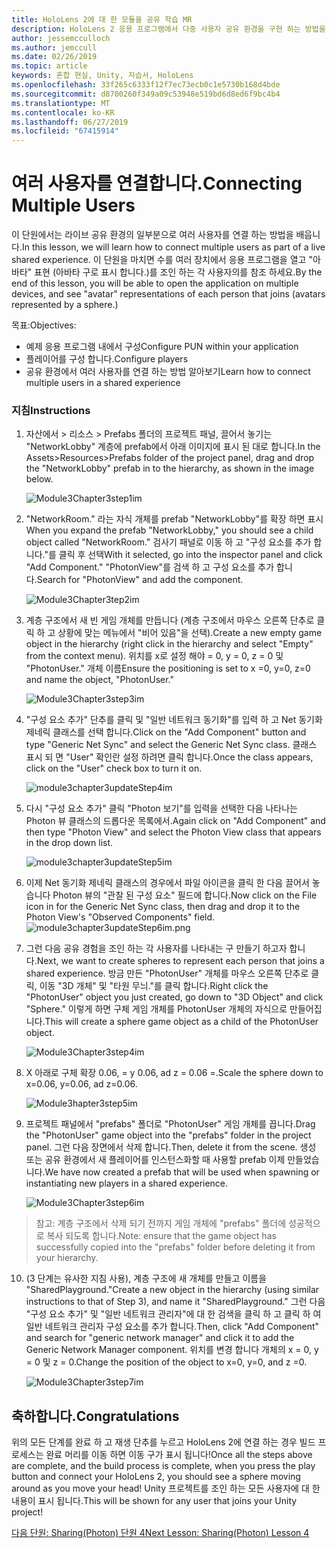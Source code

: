 ```yaml
---
title: HoloLens 2에 대 한 모듈을 공유 학습 MR
description: HoloLens 2 응용 프로그램에서 다중 사용자 공유 환경을 구현 하는 방법을 알아보려면이 과정을 완료 합니다.
author: jessemcculloch
ms.author: jemccull
ms.date: 02/26/2019
ms.topic: article
keywords: 혼합 현실, Unity, 자습서, HoloLens
ms.openlocfilehash: 33f265c6333f12f7ec73ecb0c1e5730b168d4bde
ms.sourcegitcommit: d8700260f349a09c53948e519bd6d8ed6f9bc4b4
ms.translationtype: MT
ms.contentlocale: ko-KR
ms.lasthandoff: 06/27/2019
ms.locfileid: "67415914"
---
```

# <a name="connecting-multiple-users"></a><span data-ttu-id="f137e-104">**여러 사용자를 연결합니다.**</span><span class="sxs-lookup"><span data-stu-id="f137e-104">**Connecting Multiple Users**</span></span> 

<span data-ttu-id="f137e-105">이 단원에서는 라이브 공유 환경의 일부분으로 여러 사용자를 연결 하는 방법을 배웁니다.</span><span class="sxs-lookup"><span data-stu-id="f137e-105">In this lesson, we will learn how to connect multiple users as part of a live shared experience.</span></span> <span data-ttu-id="f137e-106">이 단원을 마치면 수를 여러 장치에서 응용 프로그램을 열고 "아바타" 표현 (아바타 구로 표시 합니다.)를 조인 하는 각 사용자의를 참조 하세요.</span><span class="sxs-lookup"><span data-stu-id="f137e-106">By the end of this lesson, you will be able to open the application on multiple devices, and see "avatar" representations of each person that joins (avatars represented by a sphere.)</span></span> 

<span data-ttu-id="f137e-107">목표:</span><span class="sxs-lookup"><span data-stu-id="f137e-107">Objectives:</span></span>

- <span data-ttu-id="f137e-108">예제 응용 프로그램 내에서 구성</span><span class="sxs-lookup"><span data-stu-id="f137e-108">Configure PUN within your application</span></span>
- <span data-ttu-id="f137e-109">플레이어를 구성 합니다.</span><span class="sxs-lookup"><span data-stu-id="f137e-109">Configure players</span></span>
- <span data-ttu-id="f137e-110">공유 환경에서 여러 사용자를 연결 하는 방법 알아보기</span><span class="sxs-lookup"><span data-stu-id="f137e-110">Learn how to connect multiple users in a shared experience</span></span>

### <a name="instructions"></a><span data-ttu-id="f137e-111">지침</span><span class="sxs-lookup"><span data-stu-id="f137e-111">Instructions</span></span>

1. <span data-ttu-id="f137e-112">자산에서 > 리소스 > Prefabs 폴더의 프로젝트 패널, 끌어서 놓기는 "NetworkLobby" 계층에 prefab에서 아래 이미지에 표시 된 대로 합니다.</span><span class="sxs-lookup"><span data-stu-id="f137e-112">In the Assets>Resources>Prefabs folder of the project panel, drag and drop the "NetworkLobby" prefab in to the hierarchy, as shown in the image below.</span></span>


   ![Module3Chapter3step1im](images/module3chapter3step1im.PNG)

2. <span data-ttu-id="f137e-114">"NetworkRoom." 라는 자식 개체를 prefab "NetworkLobby"를 확장 하면 표시</span><span class="sxs-lookup"><span data-stu-id="f137e-114">When you expand the prefab "NetworkLobby," you should see a child object called "NetworkRoom."</span></span> <span data-ttu-id="f137e-115">검사기 패널로 이동 하 고 "구성 요소를 추가 합니다."를 클릭 후 선택</span><span class="sxs-lookup"><span data-stu-id="f137e-115">With it selected, go into the inspector panel and click "Add Component."</span></span> <span data-ttu-id="f137e-116">"PhotonView"를 검색 하 고 구성 요소를 추가 합니다.</span><span class="sxs-lookup"><span data-stu-id="f137e-116">Search for "PhotonView" and add the component.</span></span>

   ![Module3Chapter3tep2im](images/module3chapter3step2im.PNG)

3. <span data-ttu-id="f137e-118">계층 구조에서 새 빈 게임 개체를 만듭니다 (계층 구조에서 마우스 오른쪽 단추로 클릭 하 고 상황에 맞는 메뉴에서 "비어 있음"을 선택).</span><span class="sxs-lookup"><span data-stu-id="f137e-118">Create a new empty game object in the hierarchy (right click in the hierarchy and select "Empty" from the context menu).</span></span> <span data-ttu-id="f137e-119">위치를 x로 설정 해야 = 0, y = 0, z = 0 및 "PhotonUser." 개체 이름</span><span class="sxs-lookup"><span data-stu-id="f137e-119">Ensure the positioning is set to x =0, y=0, z=0 and name the object, "PhotonUser."</span></span>

   ![Module3Chapter3step3im](images/module3chapter3step3im.PNG)

4. <span data-ttu-id="f137e-121">"구성 요소 추가" 단추를 클릭 및 "일반 네트워크 동기화"를 입력 하 고 Net 동기화 제네릭 클래스를 선택 합니다.</span><span class="sxs-lookup"><span data-stu-id="f137e-121">Click on the "Add Component" button and type "Generic Net Sync" and select the Generic Net Sync class.</span></span> <span data-ttu-id="f137e-122">클래스 표시 되 면 "User" 확인란 설정 하려면 클릭 합니다.</span><span class="sxs-lookup"><span data-stu-id="f137e-122">Once the class appears, click on the "User" check box to turn it on.</span></span> 

   ![module3chapter3updateStep4im](images/module3chapter3updateStep4im.png)

5. <span data-ttu-id="f137e-124">다시 "구성 요소 추가" 클릭 "Photon 보기"를 입력을 선택한 다음 나타나는 Photon 뷰 클래스의 드롭다운 목록에서.</span><span class="sxs-lookup"><span data-stu-id="f137e-124">Again click on "Add Component" and then type "Photon View" and select the Photon View class that appears in the drop down list.</span></span>

   ![module3chapter3updateStep5im](images/module3chapter3updateStep5im.png)

6. <span data-ttu-id="f137e-126">이제 Net 동기화 제네릭 클래스의 경우에서 파일 아이콘을 클릭 한 다음 끌어서 놓습니다 Photon 뷰의 "관찰 된 구성 요소" 필드에 합니다.</span><span class="sxs-lookup"><span data-stu-id="f137e-126">Now click on the File icon in for the Generic Net Sync class, then drag and drop it to the Photon View's "Observed Components" field.</span></span> ![module3chapter3updateStep6im.png](images/module3chapter3updateStep6im.png) 

7. <span data-ttu-id="f137e-128">그런 다음 공유 경험을 조인 하는 각 사용자를 나타내는 구 만들기 하고자 합니다.</span><span class="sxs-lookup"><span data-stu-id="f137e-128">Next, we want to create spheres to represent each person that joins a shared experience.</span></span> <span data-ttu-id="f137e-129">방금 만든 "PhotonUser" 개체를 마우스 오른쪽 단추로 클릭, 이동 "3D 개체" 및 "타원 무늬."를 클릭 합니다.</span><span class="sxs-lookup"><span data-stu-id="f137e-129">Right click the "PhotonUser" object you just created, go down to "3D Object" and click "Sphere."</span></span> <span data-ttu-id="f137e-130">이렇게 하면 구체 게임 개체를 PhotonUser 개체의 자식으로 만들어집니다.</span><span class="sxs-lookup"><span data-stu-id="f137e-130">This will create a sphere game object as a child of the PhotonUser object.</span></span>

   ![Module3Chapter3step4im](images/module3chapter3step4im.PNG)

8. <span data-ttu-id="f137e-132">X 아래로 구체 확장 0.06, = y 0.06, ad z = 0.06 =.</span><span class="sxs-lookup"><span data-stu-id="f137e-132">Scale the sphere down to x=0.06, y=0.06, ad z=0.06.</span></span>

   ![Module3hapter3step5im](images/module3chapter3step5im.PNG)

9. <span data-ttu-id="f137e-134">프로젝트 패널에서 "prefabs" 폴더로 "PhotonUser" 게임 개체를 끕니다.</span><span class="sxs-lookup"><span data-stu-id="f137e-134">Drag the "PhotonUser" game object into the "prefabs" folder in the project panel.</span></span> <span data-ttu-id="f137e-135">그런 다음 장면에서 삭제 합니다.</span><span class="sxs-lookup"><span data-stu-id="f137e-135">Then, delete it from the scene.</span></span> <span data-ttu-id="f137e-136">생성 또는 공유 환경에서 새 플레이어를 인스턴스화할 때 사용할 prefab 이제 만들었습니다.</span><span class="sxs-lookup"><span data-stu-id="f137e-136">We have now created a prefab that will be used when spawning or instantiating new players in a shared experience.</span></span>

   ![Module3Chapter3step6im](images/module3chapter3step6im.PNG)

> <span data-ttu-id="f137e-138">참고: 계층 구조에서 삭제 되기 전까지 게임 개체에 "prefabs" 폴더에 성공적으로 복사 되도록 합니다.</span><span class="sxs-lookup"><span data-stu-id="f137e-138">Note: ensure that the game object has successfully copied into the "prefabs" folder before deleting it from your hierarchy.</span></span>

10. <span data-ttu-id="f137e-139">(3 단계는 유사한 지침 사용), 계층 구조에 새 개체를 만들고 이름을 "SharedPlayground."</span><span class="sxs-lookup"><span data-stu-id="f137e-139">Create a new object in the hierarchy (using similar instructions to that of Step 3), and name it "SharedPlayground."</span></span> <span data-ttu-id="f137e-140">그런 다음 "구성 요소 추가" 및 "일반 네트워크 관리자"에 대 한 검색을 클릭 하 고 클릭 하 여 일반 네트워크 관리자 구성 요소를 추가 합니다.</span><span class="sxs-lookup"><span data-stu-id="f137e-140">Then, click "Add Component" and search for "generic network manager" and click it to add the Generic Network Manager component.</span></span> <span data-ttu-id="f137e-141">위치를 변경 합니다 개체의 x = 0, y = 0 및 z = 0.</span><span class="sxs-lookup"><span data-stu-id="f137e-141">Change the position of the object to x=0, y=0, and z =0.</span></span>

    ![Module3Chapter3step7im](images/module3chapter3step7im.PNG)


## <a name="congratulations"></a><span data-ttu-id="f137e-143">축하합니다.</span><span class="sxs-lookup"><span data-stu-id="f137e-143">Congratulations</span></span>

<span data-ttu-id="f137e-144">위의 모든 단계를 완료 하 고 재생 단추를 누르고 HoloLens 2에 연결 하는 경우 빌드 프로세스는 완료 머리를 이동 하면 이동 구가 표시 됩니다!</span><span class="sxs-lookup"><span data-stu-id="f137e-144">Once all the steps above are complete, and the build process is complete, when you press the play button and connect your HoloLens 2, you should see a sphere moving around as you move your head!</span></span> <span data-ttu-id="f137e-145">Unity 프로젝트를 조인 하는 모든 사용자에 대 한 내용이 표시 됩니다.</span><span class="sxs-lookup"><span data-stu-id="f137e-145">This will be shown for any user that joins your Unity project!</span></span>

<span data-ttu-id="f137e-146">[다음 단원: Sharing(Photon) 단원 4](mrlearning-sharing(photon)-ch4.md)</span><span class="sxs-lookup"><span data-stu-id="f137e-146">[Next Lesson: Sharing(Photon) Lesson 4](mrlearning-sharing(photon)-ch4.md)</span></span>

